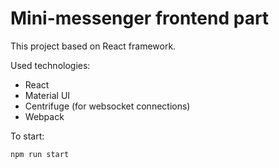 # Mini-messenger frontend part

This project based on React framework.

Used technologies:
 - React
 - Material UI
 - Centrifuge (for websocket connections)
 - Webpack




To start:


```
npm run start
```
